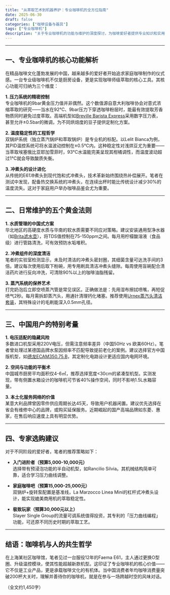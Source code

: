 ```yaml
---
title: "从萃取艺术到机器养护：专业咖啡机的全方位指南"
date: 2025-06-30
draft: false
categories: ["咖啡设备与器具"]
tags: ["专业咖啡机"]
description: "关于专业咖啡机的功能与维护的深度探讨，为咖啡爱好者提供专业知识和实用指南。"
---
```


---

## 一、专业咖啡机的核心功能解析

在精品咖啡文化蓬勃发展的中国，越来越多的爱好者开始追求家庭咖啡制作的仪式感。一台专业级咖啡机不仅是厨房设备，更是实现咖啡师级萃取的核心工具。其核心功能可归纳为三个维度：

**1. 压力系统的精密控制**  
专业咖啡机的9bar黄金压力值并非偶然。这个数值源自意大利咖啡协会对意式浓缩萃取的研究——当水在92℃、9bar压力下穿透咖啡粉层时，能最有效提取芳香物质同时避免过度萃取。高端机型如[Breville Barista Express](https://www.amazon.com/s?k=Breville%20Barista%20Express&tag=coffeeprism-20)采用数字压力表，甚至允许±0.5bar的微调，为不同烘焙度的豆子提供定制化方案。

**2. 温度稳定性的工程哲学**  
双锅炉系统（独立蒸汽锅炉和萃取锅炉）是专业机的标配。以Lelit Bianca为例，其PID温控系统可将水温波动控制在±0.5℃内。这种稳定性对浅烘豆尤为重要——当萃取埃塞俄比亚耶加雪菲时，93℃水温能完美呈现其柑橘调性，而温度波动超过1℃就会导致酸质失衡。

**3. 冲煮头的设计进化**  
从传统的E61冲煮头到现代饱和式冲煮头，技术革新始终围绕热补偿展开。笔者在测试中发现，配备热交换系统的冲煮头，在连续出杯时能比传统设计减少30%的温度流失。这对于家庭用户举办咖啡品鉴会尤为重要。

---

## 二、日常维护的五个黄金法则

**1. 水质管理的中国式方案**  
华北地区的高硬度水质与华南的软水质需要不同应对策略。建议安装通用型净水器（如[Brita滤水壶](https://www.amazon.com/s?k=Brita%E6%BB%A4%E6%B0%B4%E5%A3%B6&tag=coffeeprism-20)），将TDS值控制在75-150ppm之间。每月用柠檬酸溶液（食品级）进行管路清洗，可有效预防水垢堆积。

**2. 冲煮组件的深度清洁**  
笔者的实验室检测显示，未及时清洁的冲煮头密封圈，其细菌含量可达洗手间的3倍。建议每次使用后取下粉碗，用专用刷具清洁冲煮头缝隙。每周使用盲碗配合清洁药片进行反向冲洗，可清除90%以上的咖啡油脂残留。

**3. 蒸汽系统的保养艺术**  
打完奶泡后立即空喷蒸汽管是常见误区。正确做法是：先用湿布擦拭喷嘴，再短促喷气2秒。每月需拆卸蒸汽头，用通针清理钙化堵塞。推荐使用[Urnex蒸汽头清洁套装](https://www.amazon.com/s?k=Urnex%E8%92%B8%E6%B1%BD%E5%A4%B4%E6%B8%85%E6%B4%81%E5%A5%97%E8%A3%85&tag=coffeeprism-20)，其特殊设计的毛刷能深入0.5mm孔径。

---

## 三、中国用户的特别考量

**1. 电压适配的隐藏风险**  
多数进口机型采用220V电压，但需注意频率差异（中国50Hz vs 欧美60Hz）。笔者曾处理过某德国品牌水泵因频率不匹配导致提前老化的案例。建议选择官方中国版机型，如[德龙ECAM350.75.B](https://www.amazon.com/s?k=%E5%BE%B7%E9%BE%99ECAM350.75.B&tag=coffeeprism-20)，其定制化电路设计更适应国内电网环境。

**2. 空间与功能的平衡术**  
中国城市厨房平均面积仅4-6㎡，推荐选择宽度<30cm的紧凑型机型。实测发现，带有侧置水箱设计的咖啡机可节省40%操作空间，同时不影响1.5L水箱容量。

**3. 本土化服务网络的价值**  
某意大利品牌曾因零件供应周期长达45天，导致用户机器闲置。建议优先选择在省会有维修中心的品牌，或购买延保服务。近期崛起的国产高端品牌如东菱、惠家，在售后响应速度上具有明显优势。

---

## 四、专家选购建议

对于不同阶段的爱好者，笔者的推荐策略如下：

- **入门进阶者（预算5,000-10,000元）**  
  选择带有预浸泡功能的半自动机型，如Rancilio Silvia。其机械结构简单可靠，适合学习压力曲线调整。

- **家庭咖啡吧（预算15,000-25,000元）**  
  双锅炉+旋转泵配置是基准线，La Marzocco Linea Mini的杠杆式冲煮头设计，能实现媲美商用机的萃取稳定性。

- **极致玩家（预算30,000元以上）**  
  Slayer Single Group的流量可调系统值得投资，其专利的「压力曲线编程」功能，可还原不同历史时期的萃取工艺。

---

## 结语：咖啡机与人的共生哲学

在上海某社区咖啡馆，笔者见过一台服役12年的Faema E61，主人通过更换O型圈、升级温控模块，使其性能超越新款机型。这印证了专业咖啡机的核心价值——它不仅是工业产品，更是承载咖啡文化的有机体。当中国消费者年均咖啡消费量突破200杯大关时，理解并善待你的咖啡机，就是在参与一场跨越时空的风味对话。

（全文约1,450字）